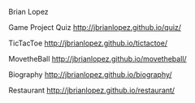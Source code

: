 Brian Lopez

Game Project Quiz
http://jbrianlopez.github.io/quiz/

TicTacToe
http://jbrianlopez.github.io/tictactoe/

MovetheBall
http://jbrianlopez.github.io/movetheball/

Biography
http://jbrianlopez.github.io/biography/

Restaurant
http://jbrianlopez.github.io/restaurant/
